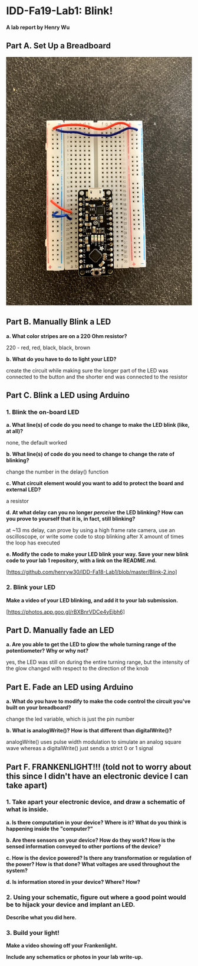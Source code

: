 # IDD-Fa19-Lab1: Blink!

**A lab report by Henry Wu**

## Part A. Set Up a Breadboard

![breadboard](https://raw.githubusercontent.com/henryw30/IDD-Fa18-Lab1/master/arudino.jpg)


## Part B. Manually Blink a LED

**a. What color stripes are on a 220 Ohm resistor?**

220 - red, red, black, black, brown
 
**b. What do you have to do to light your LED?**

create the circuit while making sure the longer part of the LED was connected to the button and the shorter end was connected to the resistor


## Part C. Blink a LED using Arduino

### 1. Blink the on-board LED

**a. What line(s) of code do you need to change to make the LED blink (like, at all)?**

none, the default worked

**b. What line(s) of code do you need to change to change the rate of blinking?**

change the number in the delay() function

**c. What circuit element would you want to add to protect the board and external LED?**

a resistor
 
**d. At what delay can you no longer *perceive* the LED blinking? How can you prove to yourself that it is, in fact, still blinking?**

at ~13 ms delay, can prove by using a high frame rate camera, use an oscilloscope, or write some code to stop blinking after X amount of times the loop has executed

**e. Modify the code to make your LED blink your way. Save your new blink code to your lab 1 repository, with a link on the README.md.**

[https://github.com/henryw30/IDD-Fa18-Lab1/blob/master/Blink-2.ino]


### 2. Blink your LED

**Make a video of your LED blinking, and add it to your lab submission.**

[https://photos.app.goo.gl/rBXBnrVDCe4yEjbh6]


## Part D. Manually fade an LED

**a. Are you able to get the LED to glow the whole turning range of the potentiometer? Why or why not?**

yes, the LED was still on during the entire turning range, but the intensity of the glow changed with respect to the direction of the knob


## Part E. Fade an LED using Arduino

**a. What do you have to modify to make the code control the circuit you've built on your breadboard?**

change the led variable, which is just the pin number

**b. What is analogWrite()? How is that different than digitalWrite()?**

analogWrite() uses pulse width modulation to simulate an analog square wave whereas a digitalWrite() just sends a strict 0 or 1 signal


## Part F. FRANKENLIGHT!!! (told not to worry about this since I didn't have an electronic device I can take apart)

### 1. Take apart your electronic device, and draw a schematic of what is inside. 

**a. Is there computation in your device? Where is it? What do you think is happening inside the "computer?"**

**b. Are there sensors on your device? How do they work? How is the sensed information conveyed to other portions of the device?**

**c. How is the device powered? Is there any transformation or regulation of the power? How is that done? What voltages are used throughout the system?**

**d. Is information stored in your device? Where? How?**

### 2. Using your schematic, figure out where a good point would be to hijack your device and implant an LED.

**Describe what you did here.**

### 3. Build your light!

**Make a video showing off your Frankenlight.**

**Include any schematics or photos in your lab write-up.**
